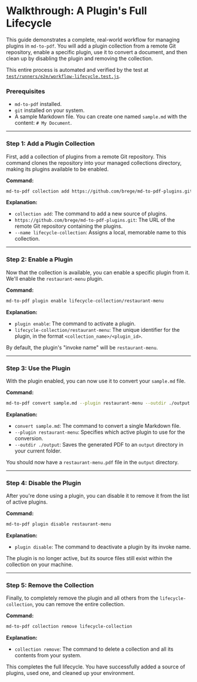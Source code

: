 # Walkthrough: A Plugin's Full Lifecycle

This guide demonstrates a complete, real-world workflow for managing plugins in `md-to-pdf`. You will add a plugin collection from a remote Git repository, enable a specific plugin, use it to convert a document, and then clean up by disabling the plugin and removing the collection.

This entire process is automated and verified by the test at [`test/runners/e2e/workflow-lifecycle.test.js`](../../test/runners/e2e/workflow-lifecycle.test.js).

### Prerequisites

  * `md-to-pdf` installed.
  * `git` installed on your system.
  * A sample Markdown file. You can create one named `sample.md` with the content: `# My Document`.

---

### Step 1: Add a Plugin Collection

First, add a collection of plugins from a remote Git repository. This command clones the repository into your managed collections directory, making its plugins available to be enabled.

**Command:**

```bash
md-to-pdf collection add https://github.com/brege/md-to-pdf-plugins.git --name lifecycle-collection
```

**Explanation:**

  * `collection add`: The command to add a new source of plugins.
  * `https://github.com/brege/md-to-pdf-plugins.git`: The URL of the remote Git repository containing the plugins.
  * `--name lifecycle-collection`: Assigns a local, memorable name to this collection.

---

### Step 2: Enable a Plugin

Now that the collection is available, you can enable a specific plugin from it. We'll enable the `restaurant-menu` plugin.

**Command:**

```bash
md-to-pdf plugin enable lifecycle-collection/restaurant-menu
```

**Explanation:**

  * `plugin enable`: The command to activate a plugin.
  * `lifecycle-collection/restaurant-menu`: The unique identifier for the plugin, in the format `<collection_name>/<plugin_id>`.

By default, the plugin's "invoke name" will be `restaurant-menu`.

---

### Step 3: Use the Plugin

With the plugin enabled, you can now use it to convert your `sample.md` file.

**Command:**

```bash
md-to-pdf convert sample.md --plugin restaurant-menu --outdir ./output
```

**Explanation:**

  * `convert sample.md`: The command to convert a single Markdown file.
  * `--plugin restaurant-menu`: Specifies which active plugin to use for the conversion.
  * `--outdir ./output`: Saves the generated PDF to an `output` directory in your current folder.

You should now have a `restaurant-menu.pdf` file in the `output` directory.

---

### Step 4: Disable the Plugin

After you're done using a plugin, you can disable it to remove it from the list of active plugins.

**Command:**

```bash
md-to-pdf plugin disable restaurant-menu
```

**Explanation:**

  * `plugin disable`: The command to deactivate a plugin by its invoke name.

The plugin is no longer active, but its source files still exist within the collection on your machine.

---

### Step 5: Remove the Collection

Finally, to completely remove the plugin and all others from the `lifecycle-collection`, you can remove the entire collection.

**Command:**

```bash
md-to-pdf collection remove lifecycle-collection
```

**Explanation:**

  * `collection remove`: The command to delete a collection and all its contents from your system.

This completes the full lifecycle. You have successfully added a source of plugins, used one, and cleaned up your environment.
